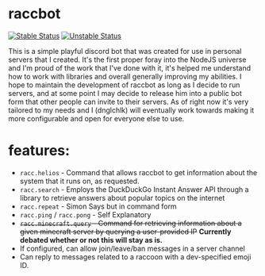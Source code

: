 # raccbot

[![Stable Status](https://travis-ci.com/dnglchlk/raccbot.svg?branch=master)](https://travis-ci.com/dnglchlk/raccbot) [![Unstable Status](https://travis-ci.com/dnglchlk/raccbot.svg?branch=unstable)](https://travis-ci.com/dnglchlk/raccbot)

This is a simple playful discord bot that was created for use in personal servers that I created.
It's the first proper foray into the NodeJS universe and I'm proud of the work that I've done with it, it's helped me understand how to work with libraries and overall generally improving my abilities. I hope to maintain the development of raccbot as long as I decide to run servers, and at some point I may decide to release him into a public bot form that other people can invite to their servers. As of right now it's very tailored to my needs and I (dnglchlk) will eventually work towards making it more configurable and open for everyone else to use.

# features:

- `racc.helios` - Command that allows raccbot to get information about the system that it runs on, as requested.
- `racc.search` - Employs the DuckDuckGo Instant Answer API through a library to retrieve answers about popular topics on the internet
- `racc.repeat` - Simon Says but in command form
- `racc.ping` / `racc.pong` - Self Explanatory
- ~~`racc.minecraft.query` - Command for retrieving information about a given minecraft server by querying a user-provided IP~~ **Currently debated whether or not this will stay as is.**
- If configured, can allow join/leave/ban messages in a server channel 
- Can reply to messages related to a raccoon with a dev-specified emoji ID.

